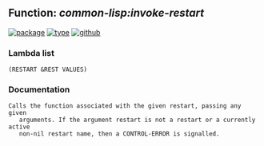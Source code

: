 ## Function: ***common-lisp:invoke-restart***
[![package](https://img.shields.io/badge/Package-COMMON--LISP-5f9ea0.svg?style=social&colorA=999999)](../) [![type](https://img.shields.io/badge/Type-Function-5f9ea0.svg?style=social&colorA=999999)](../#function) [![github](https://img.shields.io/badge/GitHub-View_the_source-5f9ea0.svg?style=social&colorA=999999&logo=github)](https://github.com/sbcl/sbcl/blob/master/src/code/target-error.lisp/) 
### Lambda list
```
(RESTART &REST VALUES)
```
### Documentation
```
Calls the function associated with the given restart, passing any given
   arguments. If the argument restart is not a restart or a currently active
   non-nil restart name, then a CONTROL-ERROR is signalled.
```
